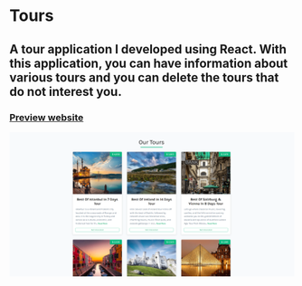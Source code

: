 # Tours 
## A tour application I developed using React. With this application, you can have information about various tours and you can delete the tours that do not interest you.
### [Preview website](https://milyazkamil.github.io/Tours/) 
![](./src/assets/images/readme-image.png)
